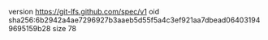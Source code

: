 version https://git-lfs.github.com/spec/v1
oid sha256:6b2942a4ae7296927b3aaeb5d55f5a4c3ef921aa7dbead064031949695159b28
size 78

